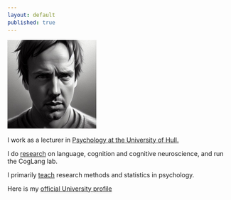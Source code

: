 ```yaml
---
layout: default
published: true
---
```


<img src="/images/me.jpg" width="200" />

I work as a lecturer in [Psychology at the University of Hull.](https://www.hull.ac.uk/faculties/subjects/psychology)

I do [research](research) on language, cognition and cognitive neuroscience, and run the CogLang lab. 

I primarily [teach](https://shanelindsay.github.io/teaching%20and%20learning/) research methods and statistics in psychology.

Here is my [official University profile](https://www.hull.ac.uk/faculties/staff-profiles/shane-lindsay)
